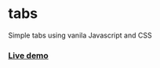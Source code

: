 # tabs
Simple tabs using vanila Javascript and CSS 
### [Live demo](https://stojanmilosev.github.io/tabs/)
